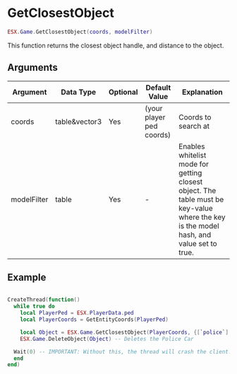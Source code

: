 # GetClosestObject

```lua
ESX.Game.GetClosestObject(coords, modelFilter)
```

This function returns the closest object handle, and distance to the object.

## Arguments

| Argument    | Data Type     | Optional | Default Value            | Explanation                                                                                                                            |
|-------------|---------------|----------|--------------------------|----------------------------------------------------------------------------------------------------------------------------------------|
| coords      | table&vector3 | Yes      | (your player ped coords) | Coords to search at                                                                                                                    |
| modelFilter | table         | Yes      | -                        | Enables whitelist mode for getting closest object. The table must be key-value where the key is the model hash, and value set to true. |

## Example

```lua

CreateThread(function()
  while true do 
    local PlayerPed = ESX.PlayerData.ped 
    local PlayerCoords = GetEntityCoords(PlayerPed)

    local Object = ESX.Game.GetClosestObject(PlayerCoords, {[`police`] = true}) -- will grab the closest Police Car to the player
    ESX.Game.DeleteObject(Object) -- Deletes the Police Car

  Wait(0) -- IMPORTANT: Without this, the thread will crash the client.
  end
end)
```
